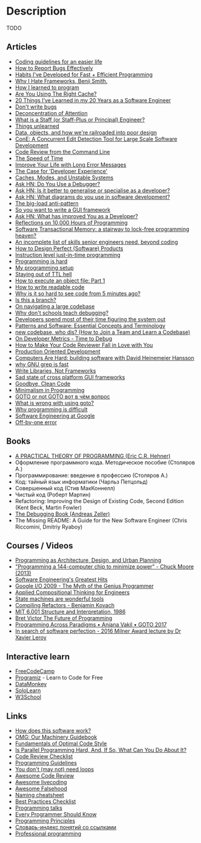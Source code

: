 # Description

TODO


## Articles

- [Coding guidelines for an easier life](https://www.mcdermottroe.com/coding-guidlines-for-an-easier-life/)
- [How to Report Bugs Effectively](https://www.chiark.greenend.org.uk/~sgtatham/bugs.html)
- [Habits I've Developed for Fast + Efficient Programming](https://cprimozic.net/blog/programming-speed-strategies/)
- [Why I Hate Frameworks, Benji Smith.](https://www.fredrikholmqvist.com/pages/why-i-hate-frameworks.html)
- [How I learned to program](https://danluu.com/learning-to-program/)
- [Are You Using The Right Cache?](https://www.lpalmieri.com/posts/caching-types-in-a-microservice-architecture/)
- [20 Things I’ve Learned in my 20 Years as a Software Engineer](https://www.simplethread.com/20-things-ive-learned-in-my-20-years-as-a-software-engineer/)
- [Don't write bugs](https://www.teamten.com/lawrence/programming/dont-write-bugs.html)
- [Deconcentration of Attention](http://deconcentration-of-attention.com/deconcentration-software.html)
- [What is a Staff (or Staff-Plus or Principal) Engineer?](https://mikemcquaid.com/2021/10/01/what-is-a-staff-plus-principal-engineer/)
- [Things unlearned](https://scattered-thoughts.net/writing/things-unlearned/)
- [Data, objects, and how we're railroaded into poor design](https://www.tedinski.com/2018/01/23/data-objects-and-being-railroaded-into-misdesign.html)
- [ConE: A Concurrent Edit Detection Tool for Large Scale Software Development](https://arxiv.org/abs/2101.06542)
- [Code Review from the Command Line](https://blog.jez.io/cli-code-review/)
- [The Speed of Time](https://www.brendangregg.com/blog/2021-09-26/the-speed-of-time.html)
- [Improve Your Life with Long Error Messages](https://blog.appsignal.com/2021/09/22/improve-your-life-with-long-error-messages.html)
- [The Case for 'Developer Experience'](https://future.a16z.com/the-case-for-developer-experience/)
- [Caches, Modes, and Unstable Systems](https://brooker.co.za/blog/2021/08/27/caches.html)
- [Ask HN: Do You Use a Debugger?](https://news.ycombinator.com/item?id=28251896)
- [Ask HN: Is it better to generalise or specialise as a developer?](https://news.ycombinator.com/item?id=27285144)
- [Ask HN: What diagrams do you use in software development?](https://news.ycombinator.com/item?id=26940593)
- [The big-load anti-pattern](https://lemire.me/blog/2021/08/21/the-big-load-anti-pattern/)
- [So you want to write a GUI framework](https://www.cmyr.net/blog/gui-framework-ingredients.html)
- [Ask HN: What has improved You as a Developer?](https://news.ycombinator.com/item?id=28085189)
- [Reflections on 10,000 Hours of Programming](https://matt-rickard.com/reflections-on-10-000-hours-of-programming/)
- [Software Transactional Memory: a stairway to lock-free programming heaven?](https://www.talhoffman.com/2021/03/22/software-transactional-memory/)
- [An incomplete list of skills senior engineers need, beyond coding](https://skamille.medium.com/an-incomplete-list-of-skills-senior-engineers-need-beyond-coding-8ed4a521b29f)
- [How to Design Perfect (Software) Products](http://hintjens.com/blog:19)
- [Instruction level just-in-time programming](https://blog.asrpo.com/jit_programming)
- [Programming is hard](https://dorinlazar.ro/2021-02-programming-is-hard/)
- [My programming setup](https://lemire.me/blog/2021/04/04/my-programming-setup/)
- [Staying out of TTL hell](https://calpaterson.com/ttl-hell.html)
- [How to execute an object file: Part 1](https://blog.cloudflare.com/how-to-execute-an-object-file-part-1/)
- [How to write readable code](http://jeremymikkola.com/posts/2021_02_02_how_to_write_readable_code.html)
- [Why is it so hard to see code from 5 minutes ago?](https://web.eecs.utk.edu/~azh/blog/yestercode.html)
- [Is this a branch?](https://bartwronski.com/2021/01/18/is-this-a-branch/)
- [On navigating a large codebase](https://blog.royalsloth.eu/posts/on-navigating-a-large-codebase/)
- [Why don't schools teach debugging?](http://danluu.com/teach-debugging/)
- [Developers spend most of their time figuring the system out](https://blog.feenk.com/developers-spend-most-of-their-time-figuri-7aj1ocjhe765vvlln8qqbuhto/)
- [Patterns and Software: Essential Concepts and Terminology](https://www.bradapp.com/docs/patterns-intro.html)
- [new codebase, who dis? (How to Join a Team and Learn a Codebase)](https://www.samueltaylor.org/articles/how-to-learn-a-codebase.html)
- [On Developer Metrics - Time to Debug](https://samsaccone.com/posts/time-to-debug.html)
- [How to Make Your Code Reviewer Fall in Love with You](https://mtlynch.io/code-review-love/)
- [Production Oriented Development](https://paulosman.me/2019/12/30/production-oriented-development/)
- [Computers Are Hard: building software with David Heinemeier Hansson](https://medium.com/computers-are-hard/computers-are-hard-building-software-with-david-heinemeier-hansson-c9025cdf225e)
- [why GNU grep is fast](https://lists.freebsd.org/pipermail/freebsd-current/2010-August/019310.html)
- [Write Libraries, Not Frameworks](https://www.brandons.me/blog/libraries-not-frameworks)
- [Sad state of cross platform GUI frameworks](https://blog.royalsloth.eu/posts/sad-state-of-cross-platform-gui-frameworks/)
- [Goodbye, Clean Code](https://overreacted.io/goodbye-clean-code/)
- [Minimalism in Programming](https://pointersgonewild.com/2018/02/18/minimalism-in-programming/)
- [GOTO or not GOTO вот в чём вопрос](https://habr.com/ru/post/271131/)
- [What is wrong with using goto?](https://stackoverflow.com/questions/3517726/what-is-wrong-with-using-goto)
- [Why programming is difficult](https://joearms.github.io/published/2014-02-07-why-programming-is-difficult.html)
- [Software Engineering at Google](https://arxiv.org/abs/1702.01715)
- [Off-by-one error](https://en.wikipedia.org/wiki/Off-by-one_error)


## Books

- [A PRACTICAL THEORY OF PROGRAMMING (Eric C.R. Hehner)](http://www.cs.toronto.edu/~hehner/aPToP/)
- Оформление программного кода. Методическое пособие (Столяров А.)
- Программирование: введение в профессию (Столяров А.)
- Код: тайный язык информатики (Чарльз Петцольд)
- Совершенный код (Стив МакКоннелл)
- Чистый код (Роберт Мартин)
- Refactoring: Improving the Design of Existing Code, Second Edition (Kent Beck, Martin Fowler)
- [The Debugging Book (Andreas Zeller)](https://www.debuggingbook.org/)
- The Missing README: A Guide for the New Software Engineer (Chris Riccomini, Dmitriy Ryaboy)


## Courses / Videos

- [Programming as Architecture, Design, and Urban Planning](https://youtu.be/B2JF2eAbQWo)
- ["Programming a 144-computer chip to minimize power" - Chuck Moore (2013)](https://youtu.be/0PclgBd6_Zs)
- [Software Engineering's Greatest Hits](https://youtu.be/HrVtA-ue-x0)
- [Google I/O 2009 - The Myth of the Genius Programmer](https://youtu.be/0SARbwvhupQ)
- [Applied Compositional Thinking for Engineers](https://applied-compositional-thinking.engineering/lectures/)
- [State machines are wonderful tools](https://nullprogram.com/blog/2020/12/31/)
- [Compiling Refactors - Benjamin Kovach](https://youtu.be/bs3zY9ZIZv0)
- [MIT 6.001 Structure and Interpretation, 1986](https://youtube.com/playlist?list=PLE18841CABEA24090)
- [Bret Victor The Future of Programming](https://youtu.be/8pTEmbeENF4)
- [Programming Across Paradigms • Anjana Vakil • GOTO 2017](https://youtu.be/Pg3UeB-5FdA)
- [In search of software perfection - 2016 Milner Award lecture by Dr Xavier Leroy](https://youtu.be/lAU5hx_3xRc)


## Interactive learn

- [FreeCodeCamp](https://www.freecodecamp.org/learn/)
- [Programiz](https://www.programiz.com/) - Learn to Code for Free
- [DataMonkey](http://datamonkey.pro/)
- [SoloLearn](https://www.sololearn.com/)
- [W3School](https://www.w3schools.com/)


## Links

- [How does this software work?](https://adrian.geek.nz/docs.html)
- [OMG: Our Machinery Guidebook](https://ourmachinery.com/files/guidebook.md.html)
- [Fundamentals of Optimal Code Style](https://optimal-codestyle.github.io/)
- [Is Parallel Programming Hard, And, If So, What Can You Do About It?](https://mirrors.edge.kernel.org/pub/linux/kernel/people/paulmck/perfbook/perfbook.html)
- [Code Review Checklist](https://github.com/mgreiler/code-review-checklist)
- [Programming Guidelines](https://github.com/guettli/programming-guidelines)
- [You don't (may not) need loops](https://github.com/you-dont-need/You-Dont-Need-Loops)
- [Awesome Code Review](https://github.com/joho/awesome-code-review)
- [Awesome livecoding](https://github.com/toplap/awesome-livecoding)
- [Awesome Falsehood](https://github.com/kdeldycke/awesome-falsehood)
- [Naming cheatsheet](https://github.com/kettanaito/naming-cheatsheet)
- [Best Practices Checklist](https://github.com/palash25/best-practices-checklist)
- [Programming talks](https://github.com/hellerve/programming-talks)
- [Every Programmer Should Know](https://github.com/mtdvio/every-programmer-should-know)
- [Programming Principles](https://github.com/webpro/programming-principles)
- [Словарь-индекс понятий со ссылками](https://github.com/HowProgrammingWorks/Dictionary)
- [Professional programming](https://github.com/charlax/professional-programming)

